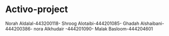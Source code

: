 # Activo-project
 Norah Aldalal-443200118- 
 Shroog Alotaibi-444201085- 
 Ghadah Alshaibani-444200386- 
 nora Alkhudair -444201090- 
 Malak Basloom-444204601

